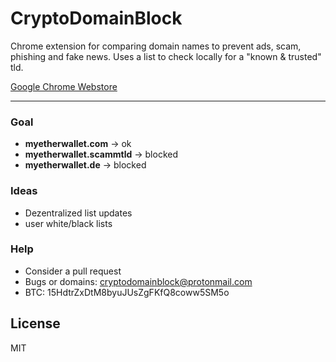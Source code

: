 # CryptoDomainBlock


Chrome extension for comparing domain names to prevent ads, scam, phishing and fake news.
Uses a list to check locally for a "known & trusted" tld.

[Google Chrome Webstore]

----------

### Goal
- **myetherwallet.com** -> ok
- **myetherwallet.scammtld** -> blocked
- **myetherwallet.de** -> blocked

### Ideas
- Dezentralized list updates
- user white/black lists

### Help
- Consider a pull request
- Bugs or domains: cryptodomainblock@protonmail.com
- BTC: 15HdtrZxDtM8byuJUsZgFKfQ8coww5SM5o


License
----
MIT

   [Google Chrome Webstore]: <https://chrome.google.com/webstore/detail/cryptodomainblock/nekcijecgnjdpgpdjdfjdigjafiejgno>
